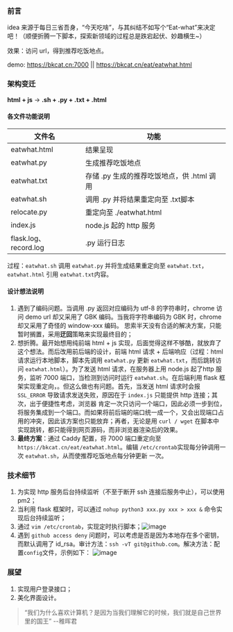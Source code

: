 ### 前言
idea 来源于每日三省吾身，“今天吃啥”，与其纠结不如写个“Eat-what”来决定吧！（顺便折腾一下脚本，探索新领域的过程总是跌宕起伏、妙趣横生~）

效果：访问 url，得到推荐吃饭地点。

demo: https://bkcat.cn:7000 || https://bkcat.cn/eat/eatwhat.html

### 架构变迁
**html + js** &rarr; **.sh + .py + .txt + .html**

#### 各文件功能说明
| 文件名 | 功能 |
| ---- | ---- |
| eatwhat.html | 结果呈现 | 
| eatwhat.py| 生成推荐吃饭地点 |
| eatwhat.txt| 存储 .py 生成的推荐吃饭地点，供 .html 调用 | 
| eatwhat.sh | 调用 .py 并将结果重定向至 .txt脚本 |
| relocate.py | 重定向至 ./eatwhat.html |
| index.js | node.js 起的 http 服务 |
| flask.log、record.log | .py 运行日志 |

过程：`eatwhat.sh` 调用 `eatwhat.py` 并将生成结果重定向至 `eatwhat.txt`，`eatwhat.html` 引用 `eatwhat.txt`内容。

#### 设计想法说明
1. 遇到了编码问题。当调用 .py 返回对应编码为 utf-8 的字符串时，chrome 访问 demo url 却又采用了 GBK 编码。当我将字符串编码为 GBK 时，chrome 却又采用了奇怪的 window-xxx 编码。
思索半天没有合适的解决方案，只能暂时搁置，采用**迂回**策略来实现最终目的；
2. 想折腾。最开始想用纯前端 html + js 实现，后面觉得这样不够酷，就放弃了这个想法。而后改用前后端的设计，前端 html 请求 + 后端响应（过程：html 请求运行本地脚本，脚本先调用 `eatwhat.py`
更新 `eatwhat.txt`，而后跳转访问 `eatwhat.html`）。为了发送 html 请求，在服务器上用 node.js 起了http 服务，监听 7000 端口，当检测到访问时运行 `eatwhat.sh`。在后端利用
flask 框架实现重定向，。但这么做也有问题。首先，当发送 html 请求时会报 `SSL_ERROR` 导致请求发送失败，原因在于 `index.js` 只能提供 http 连接；其次，出于便捷性考虑，浏览器
肯定一次只访问一个端口，因此必须一步到位，将服务集成到一个端口。而如果将前后端的端口统一成一个，又会出现端口占用的冲突，因此该方案也只能放弃；再者，无论是用 `curl / wget` 在脚本中
实现跳转，都只能得到网页源码，而非浏览器渲染后的效果。
3. **最终方案**：通过 Caddy 配置，将 7000 端口重定向至 `https://bkcat.cn/eat/eatwhat.html`。编辑 `/etc/crontab`实现每分钟调用一次 `eatwhat.sh`，从而使推荐吃饭地点每分钟更新
一次。

### 技术细节
1. 为实现 http 服务后台持续监听（不至于断开 ssh 连接后服务中止），可以使用 pm2；
2. 当利用 flask 框架时，可以通过 `nohup python3 xxx.py xxx > xxx &` 命令实现后台持续监听；
3. 通过 `vim /etc/crontab`，实现定时执行脚本；![image](https://user-images.githubusercontent.com/93633273/221429862-c713beb0-c552-4ee4-8d81-a3a9dab055f2.png)
4. 遇到 `github access deny` 问题时，可以考虑是否是因为本地存在多个密钥，而默认调用了 id_rsa。审计方法：`ssh -vT git@github.com`。解决方法：配置`config`文件，示例如下：
![image](https://user-images.githubusercontent.com/93633273/221429474-c207e695-81f4-479a-b3e3-e9e4e2825aff.png)


### 展望
1. 实现用户登录接口；
2. 美化界面设计。
>“我们为什么喜欢计算机？是因为当我们理解它的时候，我们就是自己世界里的国王”   --稚晖君
